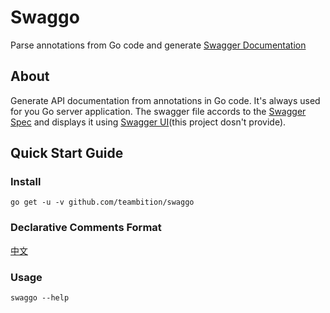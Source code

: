 Swaggo
=====
Parse annotations from Go code and generate [Swagger Documentation](http://swagger.io/)

## About

Generate API documentation from annotations in Go code. It's always used for you Go server application. 
The swagger file accords to the [Swagger Spec](https://github.com/OAI/OpenAPI-Specification) and displays it using 
[Swagger UI](https://github.com/swagger-api/swagger-ui)(this project dosn't provide).

## Quick Start Guide

### Install

```shell
go get -u -v github.com/teambition/swaggo
```

### Declarative Comments Format

[中文](https://github.com/teambition/swaggo/wiki/Declarative-Comments-Format)

### Usage

```shell
swaggo --help
```


